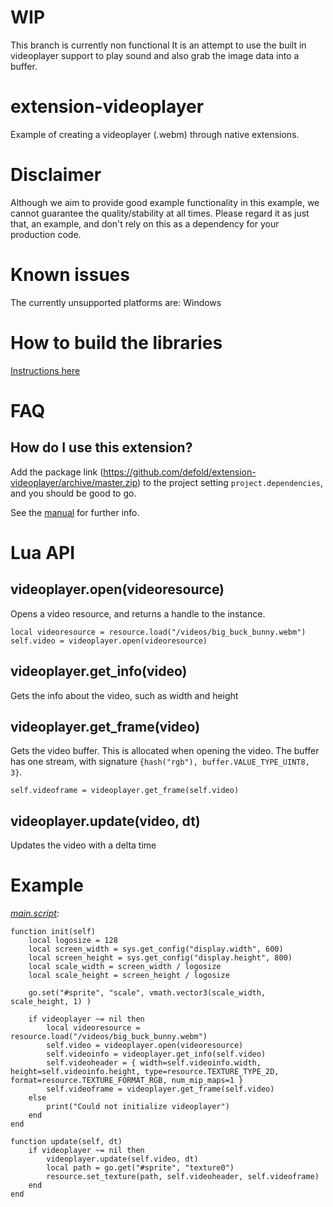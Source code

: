 # WIP

This branch is currently non functional
It is an attempt to use the built in videoplayer support to play sound
and also grab the image data into a buffer.

# extension-videoplayer

Example of creating a videoplayer (.webm) through native extensions.

# Disclaimer

Although we aim to provide good example functionality in this example, we cannot guarantee the quality/stability at all times.
Please regard it as just that, an example, and don't rely on this as a dependency for your production code.

# Known issues

The currently unsupported platforms are: Windows

# How to build the libraries

[Instructions here](videoplayer/utils/README.md)


# FAQ

## How do I use this extension?

Add the package link (https://github.com/defold/extension-videoplayer/archive/master.zip)
to the project setting `project.dependencies`, and you should be good to go.

See the [manual](http://www.defold.com/manuals/libraries/) for further info.


# Lua API

## videoplayer.open(videoresource)

Opens a video resource, and returns a handle to the instance.

    local videoresource = resource.load("/videos/big_buck_bunny.webm")
    self.video = videoplayer.open(videoresource)

## videoplayer.get_info(video)

Gets the info about the video, such as width and height

## videoplayer.get_frame(video)

Gets the video buffer. This is allocated when opening the video.
The buffer has one stream, with signature `{hash("rgb"), buffer.VALUE_TYPE_UINT8, 3}`.

    self.videoframe = videoplayer.get_frame(self.video)

## videoplayer.update(video, dt)

Updates the video with a delta time


# Example

*[main.script](main/main.script):*

    function init(self)
        local logosize = 128
        local screen_width = sys.get_config("display.width", 600)
        local screen_height = sys.get_config("display.height", 800)
        local scale_width = screen_width / logosize
        local scale_height = screen_height / logosize

        go.set("#sprite", "scale", vmath.vector3(scale_width, scale_height, 1) )

        if videoplayer ~= nil then
            local videoresource = resource.load("/videos/big_buck_bunny.webm")
            self.video = videoplayer.open(videoresource)
            self.videoinfo = videoplayer.get_info(self.video)
            self.videoheader = { width=self.videoinfo.width, height=self.videoinfo.height, type=resource.TEXTURE_TYPE_2D, format=resource.TEXTURE_FORMAT_RGB, num_mip_maps=1 }
            self.videoframe = videoplayer.get_frame(self.video)
        else
            print("Could not initialize videoplayer")
        end
    end

    function update(self, dt)
        if videoplayer ~= nil then
            videoplayer.update(self.video, dt)
            local path = go.get("#sprite", "texture0")
            resource.set_texture(path, self.videoheader, self.videoframe)
        end
    end


